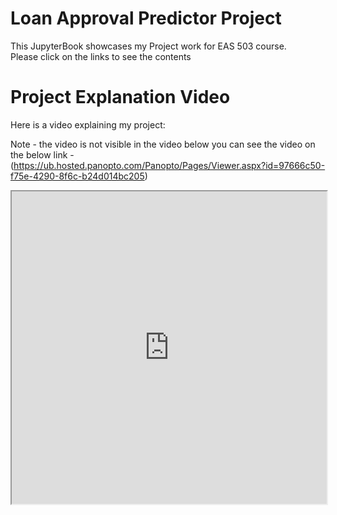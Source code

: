 # Loan Approval Predictor Project

This JupyterBook showcases my Project work for EAS 503 course.<br>
Please click on the links to see the contents

# Project Explanation Video
Here is a video explaining my project:

Note - the video is not visible in the video below you can see the video on the below link - (https://ub.hosted.panopto.com/Panopto/Pages/Viewer.aspx?id=97666c50-f75e-4290-8f6c-b24d014bc205)

<iframe src="https://ub.hosted.panopto.com/Panopto/Pages/Viewer.aspx?id=97666c50-f75e-4290-8f6c-b24d014bc205" width="100%" height="500px" allowfullscreen></iframe>

